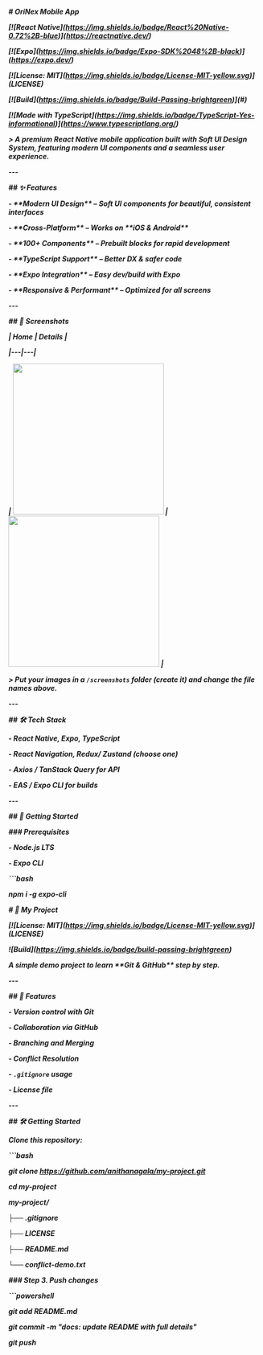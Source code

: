 ***# OriNex Mobile App***



***\[!\[React Native](https://img.shields.io/badge/React%20Native-0.72%2B-blue)](https://reactnative.dev/)***

***\[!\[Expo](https://img.shields.io/badge/Expo-SDK%2048%2B-black)](https://expo.dev/)***

***\[!\[License: MIT](https://img.shields.io/badge/License-MIT-yellow.svg)](LICENSE)***

***\[!\[Build](https://img.shields.io/badge/Build-Passing-brightgreen)](#)***

***\[!\[Made with TypeScript](https://img.shields.io/badge/TypeScript-Yes-informational)](https://www.typescriptlang.org/)***



***> A premium React Native mobile application built with Soft UI Design System, featuring modern UI components and a seamless user experience.***



***---***



***## ✨ Features***



***- \*\*Modern UI Design\*\* – Soft UI components for beautiful, consistent interfaces***  

***- \*\*Cross-Platform\*\* – Works on \*\*iOS \& Android\*\****  

***- \*\*100+ Components\*\* – Prebuilt blocks for rapid development***  

***- \*\*TypeScript Support\*\* – Better DX \& safer code***  

***- \*\*Expo Integration\*\* – Easy dev/build with Expo***  

***- \*\*Responsive \& Performant\*\* – Optimized for all screens***



***---***



***## 📸 Screenshots***



***| Home | Details |***

***|---|---|***

***| <img src="screenshots/home.png" width="300"/> | <img src="screenshots/details.png" width="300"/> |***



***> Put your images in a `/screenshots` folder (create it) and change the file names above.***



***---***



***## 🛠 Tech Stack***



***- React Native, Expo, TypeScript***  

***- React Navigation, Redux/ Zustand (choose one)***  

***- Axios / TanStack Query for API***  

***- EAS / Expo CLI for builds***



***---***



***## 🚀 Getting Started***



***### Prerequisites***

***- Node.js LTS***  

***- Expo CLI***  

***```bash***

***npm i -g expo-cli***

***# 🚀 My Project***



***\[!\[License: MIT](https://img.shields.io/badge/License-MIT-yellow.svg)](LICENSE)***

***!\[Build](https://img.shields.io/badge/build-passing-brightgreen)***



***A simple demo project to learn \*\*Git \& GitHub\*\* step by step.***



***---***



***## 📖 Features***

***- Version control with Git***

***- Collaboration via GitHub***

***- Branching and Merging***

***- Conflict Resolution***

***- `.gitignore` usage***

***- License file***



***---***



***## 🛠️ Getting Started***

***Clone this repository:***

***```bash***

***git clone https://github.com/anithanagala/my-project.git***

***cd my-project***

***my-project/***

***├── .gitignore***

***├── LICENSE***

***├── README.md***

***└── conflict-demo.txt***



***### Step 3. Push changes***

***```powershell***

***git add README.md***

***git commit -m "docs: update README with full details"***

***git push***



